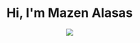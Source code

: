 <h1 align="center">Hi, I'm Mazen Alasas</h1>
<p align="center">
  <a href="https://github.com/DenverCoder1/readme-typing-svg"><img src="https://readme-typing-svg.herokuapp.com?font=Time+New+Roman&color=%23C8BE25&size=25&center=true&vCenter=true&width=600&height=100&lines=Software+Engineer+-+ML"></a>
</p>

<!--
<br>
<p align="center"> 
	<img src="https://komarev.com/ghpvc/?username=mazen-alasas&label=Profile%20views&color=0047AB&style=plastic?" alt="mazen" height=25px, width=160px/> 
</p>
-->
